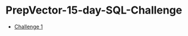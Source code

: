 # PrepVector-15-day-SQL-Challenge

- [Challenge 1](https://github.com/AzeemAzamTarar/PrepVector-15-day-SQL-Challenge/tree/main/Challenge%201)

